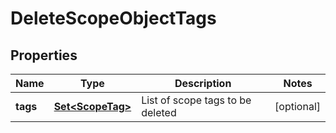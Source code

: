 

# DeleteScopeObjectTags


## Properties

Name | Type | Description | Notes
------------ | ------------- | ------------- | -------------
**tags** | [**Set&lt;ScopeTag&gt;**](ScopeTag.md) | List of scope tags to be deleted |  [optional]



